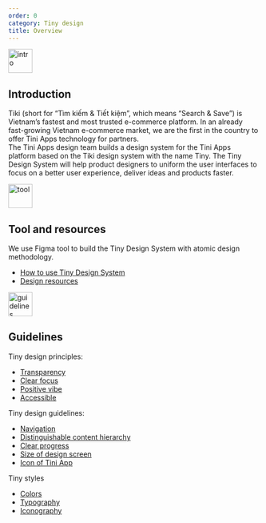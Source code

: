 ```yaml
---
order: 0
category: Tiny design
title: Overview
---
```


<img class="img-basic" src="https://salt.tikicdn.com/ts/social/ec/68/28/dd5ecb58d2e344fb98ceb9598c376ce8.png" alt="intro" width="48px" />

## **Introduction**

Tiki (short for “Tìm kiếm & Tiết kiệm”, which means “Search & Save”) is Vietnam’s fastest and most trusted e-commerce platform. In an already fast-growing Vietnam e-commerce market, we are the first in the country to offer Tini Apps technology for partners. <br />
The Tini Apps design team builds a design system for the Tini Apps platform based on the Tiki design system with the name Tiny. The Tiny Design System will help product designers to uniform the user interfaces to focus on a better user experience, deliver ideas and products faster. <br />

<img class="img-basic" src="https://salt.tikicdn.com/ts/social/33/d9/57/c84a51d1456d498f181f9fdeed565a8f.png" alt="tool" style="width: 48px" />

## **Tool and resources**

We use Figma tool to build the Tiny Design System with atomic design methodology.

- [How to use Tiny Design System](/docs/design/figma/started-en)
- [Design resources](/docs/design/figma/download-en) <br />

<img class="img-basic" src="https://salt.tikicdn.com/ts/social/36/4c/7e/c269800a2d1aae270f123261b49c5112.png" alt="guidelines" width="48px" />

## **Guidelines**

Tiny design principles:

- [Transparency](/docs/design/principles/transparency-en)
- [Clear focus](/docs/design/principles/clear-focus-en)
- [Positive vibe](/docs/design/principles/positive-en)
- [Accessible](/docs/design/principles/accessible-en)

Tiny design guidelines:

- [Navigation](/docs/design/guideline/navigation-en)
- [Distinguishable content hierarchy](/docs/design/guideline/hierarchy-en)
- [Clear progress](/docs/design/guideline/clear-progress-en)
- [Size of design screen](/docs/design/guideline/frame-en)
- [Icon of Tini App](/docs/design/guideline/icon-app-en)

Tiny styles

- [Colors](/docs/design/styles/color-en)
- [Typography](/docs/design/styles/font-en)
- [Iconography](/docs/design/styles/icon-en)
